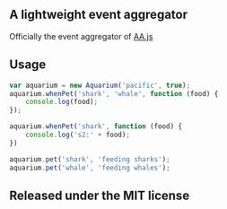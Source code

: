 ## A lightweight event aggregator

Officially the event aggregator of [AA.js](https://github.com/emismith90/aa.js)

## Usage

```javascript
var aquarium = new Aquarium('pacific', true);
aquarium.whenPet('shark', 'whale', function (food) {
    console.log(food);
});

aquarium.whenPet('shark', function (food) {
    console.log('s2:' + food);
})

aquarium.pet('shark', 'feeding sharks');
aquarium.pet('whale', 'feeding whales');
```

## Released under the MIT license


